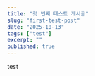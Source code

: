 ```yaml
---
title: "첫 번째 테스트 게시글"
slug: "first-test-post"
date: "2025-10-13"
tags: ["test"]
excerpt: ""
published: true
---
```


test